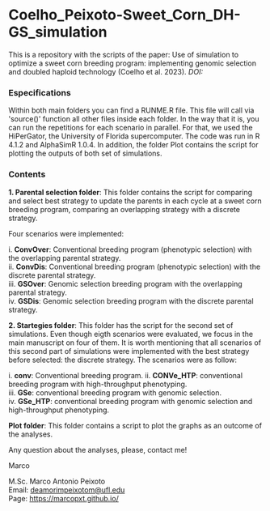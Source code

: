 # Coelho_Peixoto-Sweet_Corn_DH-GS_simulation

This is a repository with the scripts of the paper: Use of simulation to optimize a sweet corn breeding program: implementing genomic selection and doubled haploid technology (Coelho et al. 2023). *DOI:*

### Especifications

Within both main folders you can find a RUNME.R file. This file will call via 'source()' function all other files inside each folder. In the way that it is, you can run the repetitions for each scenario in parallel. For that, we used the HiPerGator, the University of Florida supercomputer. The code was run in R 4.1.2 and AlphaSimR 1.0.4. In addition, the folder Plot contains the script for plotting the outputs of both set of simulations.

### Contents

**1. Parental selection folder**: This folder contains the script for comparing and select best strategy to update the parents in each cycle at a sweet corn breeding program, comparing an overlapping strategy with a discrete strategy.

Four scenarios were implemented:

i. **ConvOver**: Conventional breeding program (phenotypic selection) with the overlapping parental strategy.  
ii. **ConvDis**: Conventional breeding program (phenotypic selection) with the discrete parental strategy.   
iii. **GSOver**: Genomic selection breeding program with the overlapping parental strategy.  
iv. **GSDis**: Genomic selection breeding program with the discrete parental strategy.  

**2. Startegies folder**: This folder has the script for the second set of simulations. Even though eigth scenarios were evaluated, we focus in the main manuscript on four of them. It is worth mentioning that all scenarios of this second part of simulations were implemented with the best strategy before selected: the discrete strategy. The scenarios were as follow:

i. **conv**: Conventional breeding program.
ii. **CONVe_HTP**: conventional breeding program with high-throughput phenotyping.   
iii. **GSe**: conventional breeding program with genomic selection.   
iv. **GSe_HTP**: conventional breeding program with genomic selection and high-throughput phenotyping.   

**Plot folder**: This folder contains a script to plot the graphs as an outcome of the analyses.

Any question about the analyses, please, contact me!

Marco


M.Sc. Marco Antonio Peixoto  
Email: deamorimpeixotom@ufl.edu  
Page: https://marcopxt.github.io/  
